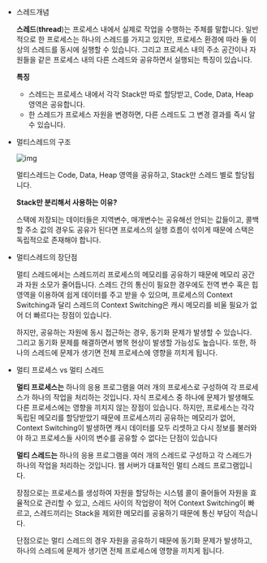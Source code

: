 - 스레드개념

  **스레드**(**thread**)는 프로세스 내에서 실제로 작업을 수행하는 주체를 말합니다. 일반적으로 한 프로세스는 하나의 스레드를 가지고 있지만, 프로세스 환경에 따라 둘 이상의 스레드를 동시에 실행할 수 있습니다. 그리고 프로세스 내의 주소 공간이나 자원들을 같은 프로세스 내의 다른 스레드와 공유하면서 실행되는 특징이 있습니다.

  **특징**

  - 스레드는 프로세스 내에서 각각 Stack만 따로 할당받고, Code, Data, Heap 영역은 공유합니다.
  - 한 스레드가 프로세스 자원을 변경하면, 다른 스레드도 그 변경 결과를 즉시 알 수 있습니다.

- 멀티스레드의 구조

  ![img](https://blog.kakaocdn.net/dn/c03dAx/btqBEz6o9Lb/iCB5si14jlPNFXT5701sx1/img.png)

  멀티스레드는 Code, Data, Heap 영역을 공유하고, Stack만 스레드 별로 할당됩니다.

  **Stack만 분리해서 사용하는 이유?**

  스택에 저장되는 데이터들은 지역변수, 매개변수는 공유해선 안되는 값들이고, 콜백할 주소 값의 경우도 공유가 된다면 프로세스의 실행 흐름이 섞이게 때문에 스택은 독립적으로 존재해야 합니다.

- 멀티스레드의 장단점

  멀티 스레드에서는 스레드끼리 프로세스의 메모리를 공유하기 때문에 메모리 공간과 자원 소모가 줄어듭니다. 스레드 간의 통신이 필요한 경우에도 전역 변수 혹은 힙 영역을 이용하여 쉽게 데이터를 주고 받을 수 있으며, 프로세스의 Context Switching과 달리 스레드의 Context Switching은 캐시 메모리를 비울 필요가 없어 더 빠르다는 장점이 있습니다.

  하지만, 공유하는 자원에 동시 접근하는 경우, 동기화 문제가 발생할 수 있습니다. 그리고 동기화 문제를 해결하면서 병목 현상이 발생할 가능성도 높습니다. 또한, 하나의 스레드에 문제가 생기면 전체 프로세스에 영향을 끼치게 됩니다.

- 멀티 프로세스 vs 멀티 스레드

  **멀티 프로세스는** 하나의 응용 프로그램을 여러 개의 프로세스로 구성하여 각 프로세스가 하나의 작업을 처리하는 것입니다. 자식 프로세스 중 하나에 문제가 발생해도 다른 프로세스에는 영향을 끼치지 않는 장점이 있습니다. 하지만, 프로세스는 각각 독립된 메모리를 할당받았기 때문에 프로세스끼리 공유하는 메모리가 없어, Context Switching이 발생하면 캐시 데이터를 모두 리셋하고 다시 정보를 불러와야 하고 프로세스들 사이의  변수를 공유할 수 없다는 단점이 있습니다

  **멀티 스레드는** 하나의 응용 프로그램을 여러 개의 스레드로 구성하고 각 스레드가 하나의 작업을 처리하는 것입니다. 웹 서버가 대표적인 멀티 스레드 프로그램입니다.

  장점으로는 프로세스를 생성하여 자원을 할당하는 시스템 콜이 줄어들어 자원을 효율적으로 관리할 수 있고, 스레드 사이의 작업량이 적어 Context Switching이 빠르고, 스레드끼리는 Stack을 제외한 메모리를 공융하기 때문에 통신 부담이 적습니다.

  단점으로는 멀티 스레드의 경우 자원을 공유하기 때문에 동기화 문제가 발생하고, 하나의 스레드에 문제가 생기면 전체 프로세스에 영향을 끼치게 됩니다.